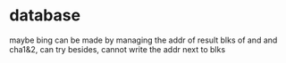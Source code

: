 # database
maybe bing can be made by managing the addr of result blks of and and cha1&2, can try
besides, cannot write the addr next to blks
